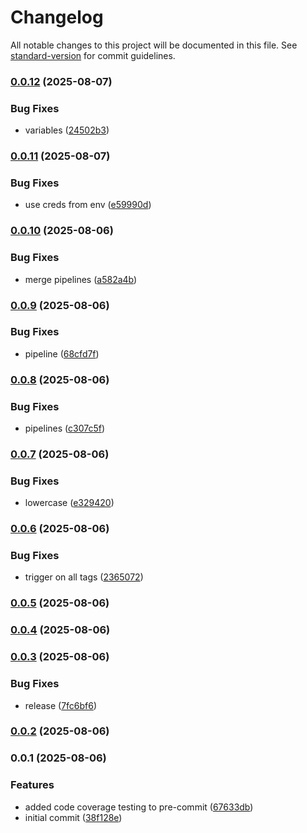 # Changelog

All notable changes to this project will be documented in this file. See [standard-version](https://github.com/conventional-changelog/standard-version) for commit guidelines.

### [0.0.12](https://github.com/FullStackS-GmbH/universal-airgapper/compare/v0.0.11...v0.0.12) (2025-08-07)


### Bug Fixes

* variables ([24502b3](https://github.com/FullStackS-GmbH/universal-airgapper/commit/24502b34f171c4ccc874e5c48ba0b0b5e6b1a957))

### [0.0.11](https://github.com/FullStackS-GmbH/universal-airgapper/compare/v0.0.10...v0.0.11) (2025-08-07)


### Bug Fixes

* use creds from env ([e59990d](https://github.com/FullStackS-GmbH/universal-airgapper/commit/e59990d2d67608ccb7bf81c5b38c294529e1b2a1))

### [0.0.10](https://github.com/FullStackS-GmbH/universal-airgapper/compare/v0.0.9...v0.0.10) (2025-08-06)


### Bug Fixes

* merge pipelines ([a582a4b](https://github.com/FullStackS-GmbH/universal-airgapper/commit/a582a4bc79ad5227e3b4bb3a080b0bd386f8c890))

### [0.0.9](https://github.com/FullStackS-GmbH/universal-airgapper/compare/v0.0.8...v0.0.9) (2025-08-06)


### Bug Fixes

* pipeline ([68cfd7f](https://github.com/FullStackS-GmbH/universal-airgapper/commit/68cfd7fe6fb0569eec65ce5a5186cbf6d63afaef))

### [0.0.8](https://github.com/FullStackS-GmbH/universal-airgapper/compare/v0.0.7...v0.0.8) (2025-08-06)


### Bug Fixes

* pipelines ([c307c5f](https://github.com/FullStackS-GmbH/universal-airgapper/commit/c307c5f2194c3feab34d477733044ee4e6934b53))

### [0.0.7](https://github.com/FullStackS-GmbH/universal-airgapper/compare/v1.0.0...v0.0.7) (2025-08-06)


### Bug Fixes

* lowercase ([e329420](https://github.com/FullStackS-GmbH/universal-airgapper/commit/e329420bde03f5f2b61e56d23bd3f421cbe2dc8f))

### [0.0.6](https://github.com/FullStackS-GmbH/universal-airgapper/compare/v0.0.5...v0.0.6) (2025-08-06)


### Bug Fixes

* trigger on all tags ([2365072](https://github.com/FullStackS-GmbH/universal-airgapper/commit/23650722f2fba0113c5a87af3255d577d4ce86d0))

### [0.0.5](https://github.com/FullStackS-GmbH/universal-airgapper/compare/v0.0.4...v0.0.5) (2025-08-06)

### [0.0.4](https://github.com/FullStackS-GmbH/universal-airgapper/compare/v0.0.3...v0.0.4) (2025-08-06)

### [0.0.3](https://github.com/FullStackS-GmbH/universal-airgapper/compare/v0.0.2...v0.0.3) (2025-08-06)


### Bug Fixes

* release ([7fc6bf6](https://github.com/FullStackS-GmbH/universal-airgapper/commit/7fc6bf66a59199d78d156501b035639a2333a4f5))

### [0.0.2](https://github.com/FullStackS-GmbH/universal-airgapper/compare/v0.0.1...v0.0.2) (2025-08-06)

### 0.0.1 (2025-08-06)


### Features

* added code coverage testing to pre-commit ([67633db](https://github.com/FullStackS-GmbH/universal-airgapper/commit/67633dbbd59200fe90d71c11a0b472152c2b12fa))
* initial commit ([38f128e](https://github.com/FullStackS-GmbH/universal-airgapper/commit/38f128e3de5ba0603ac05556f3dc359fd9bab00b))
